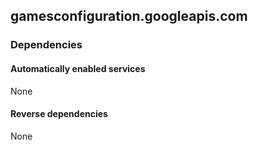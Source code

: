 ## gamesconfiguration.googleapis.com

### Dependencies

#### Automatically enabled services

None

#### Reverse dependencies

None
